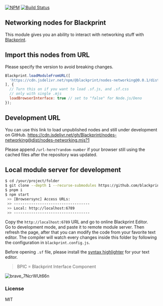 [![NPM](https://img.shields.io/npm/v/@blackprint/nodes-networking.svg)](https://www.npmjs.com/package/@blackprint/nodes-networking) [![Build Status](https://github.com/blackprint/nodes-networking/actions/workflows/build.yml/badge.svg?branch=main)](https://github.com/blackprint/nodes-networking/actions/workflows/build.yml)

## Networking nodes for Blackprint
This module gives you an ability to interact with networking stuff with [Blackprint](https://github.com/Blackprint/Blackprint).

## Import this nodes from URL
Please specify the version to avoid breaking changes.

```js
Blackprint.loadModuleFromURL([
  'https://cdn.jsdelivr.net/npm/@blackprint/nodes-networking@0.0.1/dist/nodes-networking.mjs'
], {
  // Turn this on if you want to load .sf.js, and .sf.css
  // only with single .mjs
  loadBrowserInterface: true // set to "false" for Node.js/Deno
});
```

## Development URL
You can use this link to load unpublished nodes and still under development on GitHub.
https://cdn.jsdelivr.net/gh/Blackprint/nodes-networking@dist/nodes-networking.mjs?1

Please append `/url-here?random-number` if your browser still using the cached files after the repository was updated.


## Local module server for development
```sh
$ cd /your/project/folder
$ git clone --depth 1 --recurse-submodules https://github.com/blackprint/nodes-networking.git .
$ pnpm i
$ npm start
 >> [Browsersync] Access URLs:
 >> -----------------------------------
 >> Local: http://localhost:6789
 >> -----------------------------------
```

Copy the `http://localhost:6789` URL and go to online Blackprint Editor. <br>
Go to development mode, and paste it to remote module server. Then refresh the page, after that you can modify the code from your favorite text editor. The compiler will watch every changes inside this folder by following the configuration in `blackprint.config.js`.

Before opening `.sf` file, please install the [syntax highlighter](https://github.com/StefansArya/scarletsframe-compiler/tree/master/syntax-highlighter) for your text editor.

> BPIC = Blackprint Interface Component

![brave_7NcrWUt66n](https://user-images.githubusercontent.com/11073373/159176092-7271f980-2a70-4e38-8830-e9746170426d.png)

### License
MIT